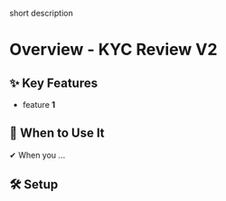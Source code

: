 short description

# Overview - KYC Review V2

## ✨ Key Features

- feature **1**

## 📌 When to Use It

✔ When you ...

## 🛠️ Setup
